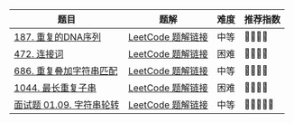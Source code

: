 | 题目                                                         | 题解                                                         | 难度 | 推荐指数 |
| ------------------------------------------------------------ | ------------------------------------------------------------ | ---- | -------- |
| [187. 重复的DNA序列](https://leetcode-cn.com/problems/repeated-dna-sequences/) | [LeetCode 题解链接](https://leetcode-cn.com/problems/repeated-dna-sequences/solution/gong-shui-san-xie-yi-ti-shuang-jie-hua-d-30pg/) | 中等 | 🤩🤩🤩🤩     |
| [472. 连接词](https://leetcode-cn.com/problems/concatenated-words/) | [LeetCode 题解链接](https://leetcode-cn.com/problems/concatenated-words/solution/gong-shui-san-xie-xu-lie-dpzi-fu-chuan-h-p7no/) | 困难 | 🤩🤩🤩🤩     |
| [686. 重复叠加字符串匹配](https://leetcode-cn.com/problems/repeated-string-match/) | [LeetCode 题解链接](https://leetcode-cn.com/problems/repeated-string-match/solution/gong-shui-san-xie-yi-ti-san-jie-qia-chan-3hbr/) | 中等 | 🤩🤩🤩🤩     |
| [1044. 最长重复子串](https://leetcode-cn.com/problems/longest-duplicate-substring/) | [LeetCode 题解链接](https://leetcode-cn.com/problems/longest-duplicate-substring/solution/gong-shui-san-xie-zi-fu-chuan-ha-xi-ying-hae9/) | 困难 | 🤩🤩🤩🤩     |
| [面试题 01.09. 字符串轮转](https://leetcode.cn/problems/string-rotation-lcci/) | [LeetCode 题解链接](https://leetcode.cn/problems/string-rotation-lcci/solution/by-ac_oier-2wo1/) | 中等 | 🤩🤩🤩🤩🤩    |

